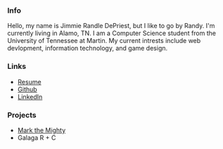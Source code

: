 ### Info

Hello, my name is Jimmie Randle DePriest, but I like to go by Randy. 
I'm currently living in Alamo, TN.
I am a Computer Science student from the University of Tennessee at Martin.
My current intrests include web devlopment, information technology, and game design.

### Links
- [Resume](https://jimrdepr.github.io/Resume.pdf)
- [Github](https://jimrdepr.github.io/mark-the-mighty)
- [LinkedIn](https://jimrdepr.github.io/mark-the-mighty)


### Projects
- [Mark the Mighty](https://jimrdepr.github.io/mark-the-mighty)
- Galaga R + C

